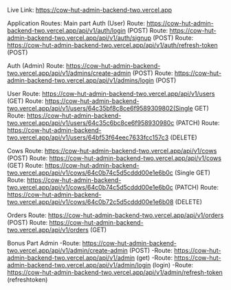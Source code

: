 Live Link: https://cow-hut-admin-backend-two.vercel.app

Application Routes:
Main part
Auth (User)
Route: https://cow-hut-admin-backend-two.vercel.app/api/v1/auth/login (POST)
Route: https://cow-hut-admin-backend-two.vercel.app/api/v1/auth/signup (POST)
Route: https://cow-hut-admin-backend-two.vercel.app/api/v1/auth/refresh-token (POST)

Auth (Admin)
Route: https://cow-hut-admin-backend-two.vercel.app/api/v1/admins/create-admin (POST)
Route: https://cow-hut-admin-backend-two.vercel.app/api/v1/admins/login (POST)

User
Route: https://cow-hut-admin-backend-two.vercel.app/api/v1/users (GET)
Route: https://cow-hut-admin-backend-two.vercel.app/api/v1/users/64c35bf8c8ce6f9589309802(Single GET)
Route: https://cow-hut-admin-backend-two.vercel.app/api/v1/users/64c35c6bc8ce6f958930980c (PATCH)
Route: https://cow-hut-admin-backend-two.vercel.app/api/v1/users/64bf53f64eec7633fcc157c3 (DELETE)

Cows
Route: https://cow-hut-admin-backend-two.vercel.app/api/v1/cows (POST)
Route: https://cow-hut-admin-backend-two.vercel.app/api/v1/cows (GET)
Route: https://cow-hut-admin-backend-two.vercel.app/api/v1/cows/64c0b74c5d5cddd00e1e6b0c (Single GET)
Route: https://cow-hut-admin-backend-two.vercel.app/api/v1/cows/64c0b74c5d5cddd00e1e6b0c (PATCH)
Route: https://cow-hut-admin-backend-two.vercel.app/api/v1/cows/64c0b72c5d5cddd00e1e6b08 (DELETE)

Orders
Route: https://cow-hut-admin-backend-two.vercel.app/api/v1/orders (POST)
Route: https://cow-hut-admin-backend-two.vercel.app/api/v1/orders (GET)

Bonus Part
Admin
-Route: https://cow-hut-admin-backend-two.vercel.app/api/v1/admin/create-admin (POST)
-Route: https://cow-hut-admin-backend-two.vercel.app/api/v1/admin (get)
-Route: https://cow-hut-admin-backend-two.vercel.app/api/v1/admin/login (login)
-Route: https://cow-hut-admin-backend-two.vercel.app/api/v1/admin/refresh-token (refreshtoken)
